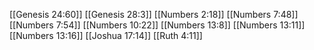 [[Genesis 24:60]]
[[Genesis 28:3]]
[[Numbers 2:18]]
[[Numbers 7:48]]
[[Numbers 7:54]]
[[Numbers 10:22]]
[[Numbers 13:8]]
[[Numbers 13:11]]
[[Numbers 13:16]]
[[Joshua 17:14]]
[[Ruth 4:11]]
